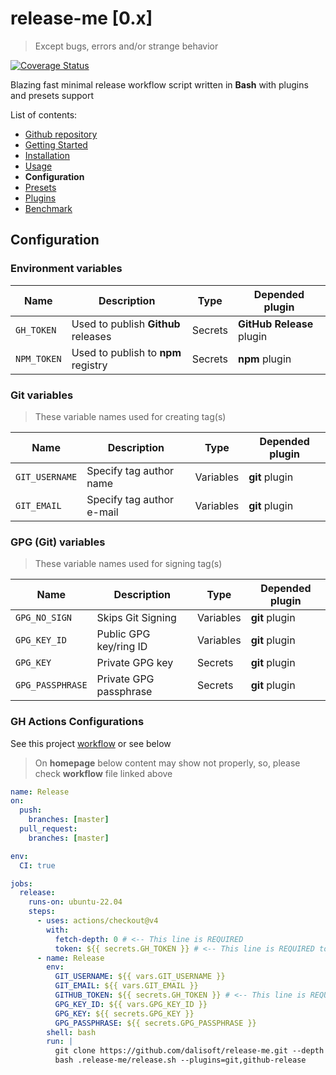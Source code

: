 # release-me \[0.x\]

> Except bugs, errors and/or strange behavior

[![Coverage Status](https://coveralls.io/repos/github/dalisoft/release-me/badge.svg?branch=master)](https://coveralls.io/github/dalisoft/release-me?branch=master)

Blazing fast minimal release workflow script written in **Bash** with plugins and presets support

List of contents:

- [Github repository](https://github.com/dalisoft/release-me)
- [Getting Started](./GET_STARTED.md)
- [Installation](./INSTALLATION.md)
- [Usage](./USAGE.md)
- **Configuration**
- [Presets](./PRESETS.md)
- [Plugins](./PLUGINS.md)
- [Benchmark](./BENCHMARK.md)

## Configuration

### Environment variables

| Name        | Description                         | Type    | Depended plugin           |
| ----------- | ----------------------------------- | ------- | ------------------------- |
| `GH_TOKEN`  | Used to publish **Github** releases | Secrets | **GitHub Release** plugin |
| `NPM_TOKEN` | Used to publish to **npm** registry | Secrets | **npm** plugin            |

### Git variables

> These variable names used for creating tag(s)

| Name           | Description               | Type      | Depended plugin |
| -------------- | ------------------------- | --------- | --------------- |
| `GIT_USERNAME` | Specify tag author name   | Variables | **git** plugin  |
| `GIT_EMAIL`    | Specify tag author e-mail | Variables | **git** plugin  |

### GPG (Git) variables

> These variable names used for signing tag(s)

| Name             | Description            | Type      | Depended plugin |
| ---------------- | ---------------------- | --------- | --------------- |
| `GPG_NO_SIGN`    | Skips Git Signing      | Variables | **git** plugin  |
| `GPG_KEY_ID`     | Public GPG key/ring ID | Variables | **git** plugin  |
| `GPG_KEY`        | Private GPG key        | Secrets   | **git** plugin  |
| `GPG_PASSPHRASE` | Private GPG passphrase | Secrets   | **git** plugin  |

### GH Actions Configurations

See this project [workflow](../.github/workflows/lint_test_release.yml) or see below

> On **homepage** below content may show not properly, so, please check **workflow** file linked above

```yaml
name: Release
on:
  push:
    branches: [master]
  pull_request:
    branches: [master]

env:
  CI: true

jobs:
  release:
    runs-on: ubuntu-22.04
    steps:
      - uses: actions/checkout@v4
        with:
          fetch-depth: 0 # <-- This line is REQUIRED
          token: ${{ secrets.GH_TOKEN }} # <-- This line is REQUIRED too
      - name: Release
        env:
          GIT_USERNAME: ${{ vars.GIT_USERNAME }}
          GIT_EMAIL: ${{ vars.GIT_EMAIL }}
          GITHUB_TOKEN: ${{ secrets.GH_TOKEN }} # <-- This line is REQUIRED too
          GPG_KEY_ID: ${{ vars.GPG_KEY_ID }}
          GPG_KEY: ${{ secrets.GPG_KEY }}
          GPG_PASSPHRASE: ${{ secrets.GPG_PASSPHRASE }}
        shell: bash
        run: |
          git clone https://github.com/dalisoft/release-me.git --depth 1 .release-me
          bash .release-me/release.sh --plugins=git,github-release
```
